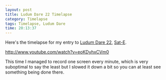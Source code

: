 ```yaml
---
layout: post
title: Ludum Dare 22 Timelapse
category: Timelapse
tags: Timelapse, Ludum Dare
time: 20:13:37
---
```

Here's the timelapse for my entry to [Ludum Dare 22](http://www.ludumdare.com/compo/), [Sat-E](/blog/2011/12/19/sat-e/).

http://www.youtube.com/watch?v=eoKDyhxCVm0

This time I managed to record one screen every minute, which is very suboptimal to say the least but I slowed it down a bit so you can at least see something being done there.

